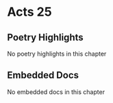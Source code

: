 # Acts 25

## Poetry Highlights

No poetry highlights in this chapter

## Embedded Docs

No embedded docs in this chapter

